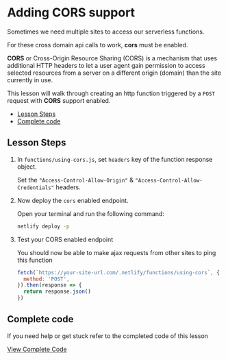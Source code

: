 # Adding CORS support

Sometimes we need multiple sites to access our serverless functions.

For these cross domain api calls to work, **cors** must be enabled.

**CORS** or Cross-Origin Resource Sharing (CORS) is a mechanism that uses additional HTTP headers to let a user agent gain permission to access selected resources from a server on a different origin (domain) than the site currently in use.

This lesson will walk through creating an http function triggered by a `POST` request with **CORS** support enabled.

- [Lesson Steps](#lesson-steps)
- [Complete code](#complete-code)

## Lesson Steps

1. In `functions/using-cors.js`, set `headers` key of the function response object.

    Set the `"Access-Control-Allow-Origin"` & `"Access-Control-Allow-Credentials"` headers.

3. Now deploy the `cors` enabled endpoint.

    Open your terminal and run the following command:

    ```bash
    netlify deploy -p
    ```

4. Test your CORS enabled endpoint

    You should now be able to make ajax requests from other sites to ping this function

    ```js
    fetch(`https://your-site-url.com/.netlify/functions/using-cors`, {
      method: 'POST',
    }).then(response => {
      return response.json()
    })
    ```



## Complete code

If you need help or get stuck refer to the completed code of this lesson

[View Complete Code](https://github.com/DavidWells/netlify-functions-workshop/tree/master/lessons-code-complete/core-concepts/9-using-cors)
